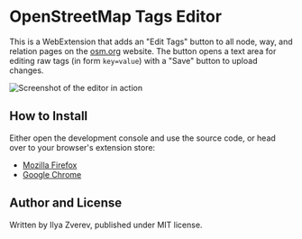 # OpenStreetMap Tags Editor

This is a WebExtension that adds an "Edit Tags" button to all node, way,
and relation pages on the [osm.org](https://www.openstreetmap.org) website.
The button opens a text area for editing raw tags (in form `key=value`) with
a "Save" button to upload changes.

![Screenshot of the editor in action](osmtags-editor-screen.png)

## How to Install

Either open the development console and use the source code, or head over
to your browser's extension store:

* [Mozilla Firefox](https://addons.mozilla.org/firefox/addon/openstreetmap-tags-editor/)
* [Google Chrome](https://chrome.google.com/webstore/detail/openstreetmap-tags-editor/gcbcbndjajojkneicbfdaegcghgbdjnj)

## Author and License

Written by Ilya Zverev, published under MIT license.
